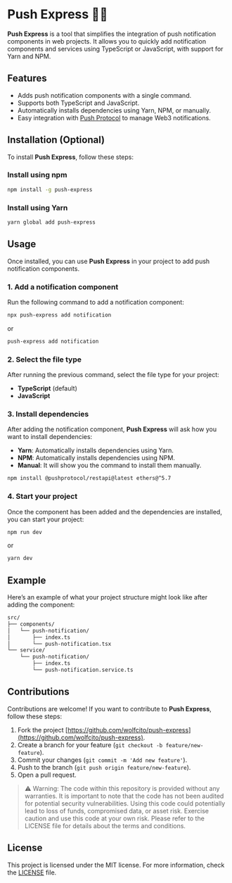 # Push Express 🚀🔔

**Push Express** is a tool that simplifies the integration of push notification components in web projects. It allows you to quickly add notification components and services using TypeScript or JavaScript, with support for Yarn and NPM.

## Features

- Adds push notification components with a single command.
- Supports both TypeScript and JavaScript.
- Automatically installs dependencies using Yarn, NPM, or manually.
- Easy integration with [Push Protocol](https://push.org/) to manage Web3 notifications.

## Installation (Optional)

To install **Push Express**, follow these steps:

### Install using npm

```bash
npm install -g push-express
```

### Install using Yarn

```bash
yarn global add push-express
```

## Usage

Once installed, you can use **Push Express** in your project to add push notification components.

### 1. Add a notification component

Run the following command to add a notification component:

```bash
npx push-express add notification
```

or

```bash
push-express add notification
```

### 2. Select the file type

After running the previous command, select the file type for your project:

- **TypeScript** (default)
- **JavaScript**

### 3. Install dependencies

After adding the notification component, **Push Express** will ask how you want to install dependencies:

- **Yarn**: Automatically installs dependencies using Yarn.
- **NPM**: Automatically installs dependencies using NPM.
- **Manual**: It will show you the command to install them manually.

```bash
npm install @pushprotocol/restapi@latest ethers@^5.7
```

### 4. Start your project

Once the component has been added and the dependencies are installed, you can start your project:

```bash
npm run dev
```

or

```bash
yarn dev
```

## Example

Here’s an example of what your project structure might look like after adding the component:

```bash
src/
├── components/
│   └── push-notification/
│       ├── index.ts
│       └── push-notification.tsx
└── service/
    └── push-notification/
        ├── index.ts
        └── push-notification.service.ts
```

## Contributions

Contributions are welcome! If you want to contribute to **Push Express**, follow these steps:

1. Fork the project [https://github.com/wolfcito/push-express](https://github.com/wolfcito/push-express).
2. Create a branch for your feature (`git checkout -b feature/new-feature`).
3. Commit your changes (`git commit -m 'Add new feature'`).
4. Push to the branch (`git push origin feature/new-feature`).
5. Open a pull request.

> ⚠️ Warning:
> The code within this repository is provided without any warranties. It is important to note that the code has not been audited for potential security vulnerabilities. Using this code could potentially lead to loss of funds, compromised data, or asset risk. Exercise caution and use this code at your own risk. Please refer to the LICENSE file for details about the terms and conditions.

## License

This project is licensed under the MIT license. For more information, check the [LICENSE](LICENSE) file.

